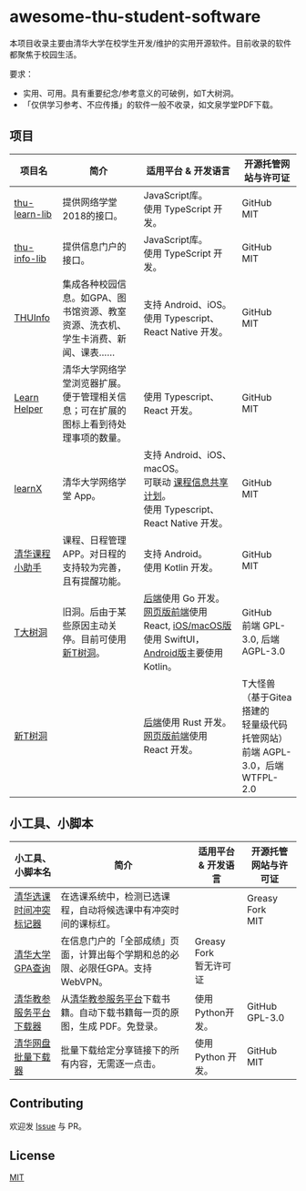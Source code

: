 # awesome-thu-student-software
本项目收录主要由清华大学在校学生开发/维护的实用开源软件。目前收录的软件都聚焦于校园生活。

要求：
* 实用、可用。具有重要纪念/参考意义的可破例，如T大树洞。
* 「仅供学习参考、不应传播」的软件一般不收录，如文泉学堂PDF下载。

## 项目

| 项目名 | 简介 | 适用平台 & 开发语言 | 开源托管网站与许可证 |
|-|-|-|-|
| [thu-learn-lib](https://github.com/Harry-Chen/thu-learn-lib) | 提供网络学堂2018的接口。| JavaScript库。</br>使用 TypeScript 开发。| GitHub</br>MIT |
| [thu-info-lib](https://github.com/thu-info-community/thu-info-lib) | 提供信息门户的接口。 | JavaScript库。</br>使用 TypeScript 开发。| GitHub</br>MIT |
| [THUInfo](https://github.com/UNIDY2002/THUInfo) | 集成各种校园信息。如GPA、图书馆资源、教室资源、洗衣机、学生卡消费、新闻、课表…… | 支持 Android、iOS。</br>使用 Typescript、React Native 开发。| GitHub</br>MIT |
| [Learn Helper](https://github.com/Harry-Chen/Learn-Helper) | 清华大学网络学堂浏览器扩展。便于管理相关信息；可在扩展的图标上看到待处理事项的数量。| 使用 Typescript、React 开发。| GitHub</br>MIT |
| [learnX](https://github.com/robertying/learnX) | 清华大学网络学堂 App。| 支持 Android、iOS、macOS。</br>可联动 [课程信息共享计划](https://tsinghua.app/courses)。</br>使用 Typescript、React Native 开发。| GitHub</br>MIT |
| [清华课程小助手](https://github.com/Starrah/THUCourseHelper)| 课程、日程管理 APP。对日程的支持较为完善，且有提醒功能。| 支持 Android。</br>使用 Kotlin 开发。| GitHub</br>MIT |
| [T大树洞](https://github.com/treehollow/) | 旧洞。后由于某些原因主动关停。目前可使用 [新T树洞](https://hole-thu.github.io/)。| [后端](https://github.com/treehollow/treehollow-backend)使用 Go 开发。</br>[网页版前端](https://github.com/treehollow/webhole)使用 React, [iOS/macOS版](https://github.com/treehollow/treehollow-v3-ios)使用 SwiftUI，[Android版](https://github.com/treehollow/treehollow-v3-android)主要使用 Kotlin。 | GitHub</br>前端 GPL-3.0, 后端 AGPL-3.0|
| [新T树洞](https://git.thu.monster/newthuhole/) | | [后端](https://git.thu.monster/newthuhole/hole-backend-rust)使用 Rust 开发。</br>[网页版前端](https://git.thu.monster/newthuhole/hole_thu_frontend)使用 React 开发。| T大怪兽（基于Gitea搭建的</br>轻量级代码托管网站）</br>前端 AGPL-3.0，后端 WTFPL-2.0 |

## 小工具、小脚本

| 小工具、小脚本名 | 简介 | 适用平台 & 开发语言 | 开源托管网站与许可证 |
|-|-|-|-|
| [清华选课时间冲突标记器](https://greasyfork.org/zh-CN/scripts/408340-tsinghuacourseconflictmarker) | 在选课系统中，检测已选课程，自动将候选课中有冲突时间的课标红。| | Greasy Fork</br>MIT |
| [清华大学GPA查询](https://greasyfork.org/zh-CN/scripts/420540-%E6%B8%85%E5%8D%8E%E5%A4%A7%E5%AD%A6gpa%E6%9F%A5%E8%AF%A2) | 在信息门户的「全部成绩」页面，计算出每个学期和总的必限、必限任GPA。支持 WebVPN。| Greasy Fork</br>暂无许可证 |
| [清华教参服务平台下载器](https://github.com/libthu/reserves-lib-tsinghua-downloader) | 从[清华教参服务平台](http://reserves.lib.tsinghua.edu.cn/)下载书籍。自动下载书籍每一页的原图，生成 PDF。免登录。| 使用Python开发。| GitHub</br>GPL-3.0 |
| [清华网盘批量下载器](https://github.com/HuXiao-THU/Tsinghua-Tools) | 批量下载给定分享链接下的所有内容，无需逐一点击。| 使用 Python 开发。| GitHub</br>MIT |

## Contributing

欢迎发 [Issue](https://github.com/Ethkuil/awesome-thu-student-software/issues/new) 与 PR。

## License

[MIT](./LICENSE)
